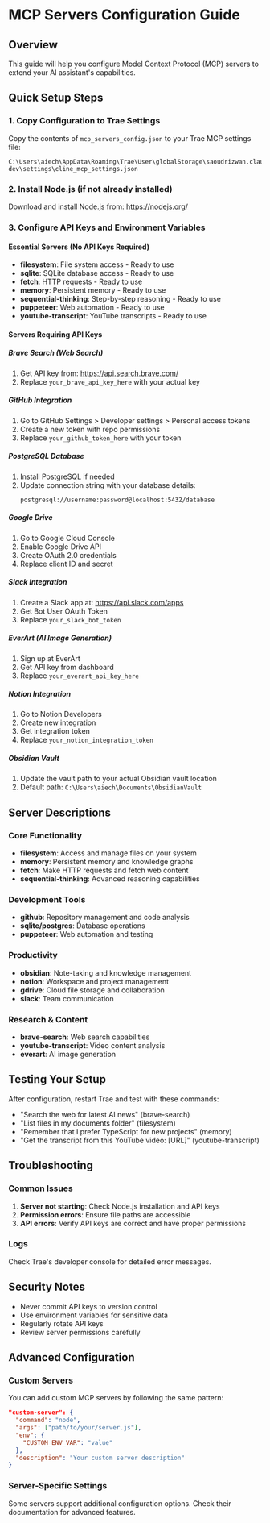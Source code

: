 # MCP Servers Configuration Guide

## Overview
This guide will help you configure Model Context Protocol (MCP) servers to extend your AI assistant's capabilities.

## Quick Setup Steps

### 1. Copy Configuration to Trae Settings
Copy the contents of `mcp_servers_config.json` to your Trae MCP settings file:
```
C:\Users\aiech\AppData\Roaming\Trae\User\globalStorage\saoudrizwan.claude-dev\settings\cline_mcp_settings.json
```

### 2. Install Node.js (if not already installed)
Download and install Node.js from: https://nodejs.org/

### 3. Configure API Keys and Environment Variables

#### Essential Servers (No API Keys Required)
- **filesystem**: File system access - Ready to use
- **sqlite**: SQLite database access - Ready to use
- **fetch**: HTTP requests - Ready to use
- **memory**: Persistent memory - Ready to use
- **sequential-thinking**: Step-by-step reasoning - Ready to use
- **puppeteer**: Web automation - Ready to use
- **youtube-transcript**: YouTube transcripts - Ready to use

#### Servers Requiring API Keys

##### Brave Search (Web Search)
1. Get API key from: https://api.search.brave.com/
2. Replace `your_brave_api_key_here` with your actual key

##### GitHub Integration
1. Go to GitHub Settings > Developer settings > Personal access tokens
2. Create a new token with repo permissions
3. Replace `your_github_token_here` with your token

##### PostgreSQL Database
1. Install PostgreSQL if needed
2. Update connection string with your database details:
   ```
   postgresql://username:password@localhost:5432/database
   ```

##### Google Drive
1. Go to Google Cloud Console
2. Enable Google Drive API
3. Create OAuth 2.0 credentials
4. Replace client ID and secret

##### Slack Integration
1. Create a Slack app at: https://api.slack.com/apps
2. Get Bot User OAuth Token
3. Replace `your_slack_bot_token`

##### EverArt (AI Image Generation)
1. Sign up at EverArt
2. Get API key from dashboard
3. Replace `your_everart_api_key_here`

##### Notion Integration
1. Go to Notion Developers
2. Create new integration
3. Get integration token
4. Replace `your_notion_integration_token`

##### Obsidian Vault
1. Update the vault path to your actual Obsidian vault location
2. Default path: `C:\Users\aiech\Documents\ObsidianVault`

## Server Descriptions

### Core Functionality
- **filesystem**: Access and manage files on your system
- **memory**: Persistent memory and knowledge graphs
- **fetch**: Make HTTP requests and fetch web content
- **sequential-thinking**: Advanced reasoning capabilities

### Development Tools
- **github**: Repository management and code analysis
- **sqlite/postgres**: Database operations
- **puppeteer**: Web automation and testing

### Productivity
- **obsidian**: Note-taking and knowledge management
- **notion**: Workspace and project management
- **gdrive**: Cloud file storage and collaboration
- **slack**: Team communication

### Research & Content
- **brave-search**: Web search capabilities
- **youtube-transcript**: Video content analysis
- **everart**: AI image generation

## Testing Your Setup

After configuration, restart Trae and test with these commands:
- "Search the web for latest AI news" (brave-search)
- "List files in my documents folder" (filesystem)
- "Remember that I prefer TypeScript for new projects" (memory)
- "Get the transcript from this YouTube video: [URL]" (youtube-transcript)

## Troubleshooting

### Common Issues
1. **Server not starting**: Check Node.js installation and API keys
2. **Permission errors**: Ensure file paths are accessible
3. **API errors**: Verify API keys are correct and have proper permissions

### Logs
Check Trae's developer console for detailed error messages.

## Security Notes
- Never commit API keys to version control
- Use environment variables for sensitive data
- Regularly rotate API keys
- Review server permissions carefully

## Advanced Configuration

### Custom Servers
You can add custom MCP servers by following the same pattern:
```json
"custom-server": {
  "command": "node",
  "args": ["path/to/your/server.js"],
  "env": {
    "CUSTOM_ENV_VAR": "value"
  },
  "description": "Your custom server description"
}
```

### Server-Specific Settings
Some servers support additional configuration options. Check their documentation for advanced features.